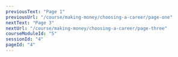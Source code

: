 ```yaml
---
previousText: "Page 1"
previousUrl: "/course/making-money/choosing-a-career/page-one"
nextText: "Page 3"
nextUrl: "/course/making-money/choosing-a-career/page-three"
courseModuleId: "5"
sessionId: "4"
pageId: "4"
---
```



